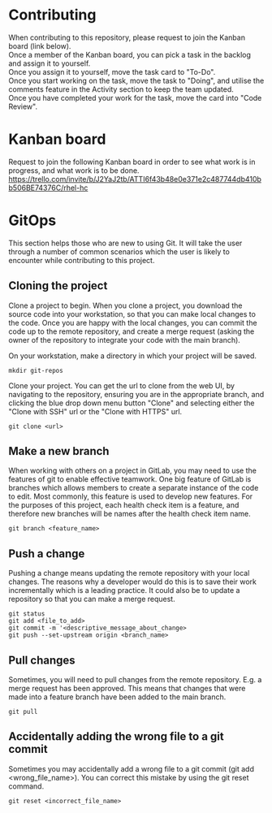 # Contributing
When contributing to this repository, please request to join the Kanban board (link below).\
Once a member of the Kanban board, you can pick a task in the backlog and assign it to yourself.\
Once you assign it to yourself, move the task card to "To-Do".\
Once you start working on the task, move the task to "Doing", and utilise the comments feature in the Activity section to keep the team updated.\
Once you have completed your work for the task, move the card into "Code Review".

# Kanban board
Request to join the following Kanban board in order to see what work is in progress, and what work is to be done.
https://trello.com/invite/b/J2YaJ2tb/ATTI6f43b48e0e371e2c487744db410bb506BE74376C/rhel-hc

# GitOps

This section helps those who are new to using Git. It will take the user through a number of common scenarios which the user is likely to encounter while contributing to this project.

## Cloning the project
Clone a project to begin. When you clone a project, you download the source code into your workstation, so that you can make local changes to the code. Once you are happy with the local changes, you can commit the code up to the remote repository, and create a merge request (asking the owner of the repository to integrate your code with the main branch).

On your workstation, make a directory in which your project will be saved.

```
mkdir git-repos
```

Clone your project.
You can get the url to clone from the web UI, by navigating to the repository, ensuring you are in the appropriate branch, and clicking the blue drop down menu button "Clone" and selecting either the "Clone with SSH" url or the "Clone with HTTPS" url.

```
git clone <url>
```

## Make a new branch
When working with others on a project in GitLab, you may need to use the features of git to enable effective teamwork. One big feature of GitLab is branches which allows members to create a separate instance of the code to edit. Most commonly, this feature is used to develop new features. For the purposes of this project, each health check item is a feature, and therefore new branches will be names after the health check item name.

```
git branch <feature_name>
```

## Push a change
Pushing a change means updating the remote repository with your local changes. The reasons why a developer would do this is to save their work incrementally which is a leading practice. It could also be to update a repository so that you can make a merge request.

```
git status
git add <file_to_add>
git commit -m '<descriptive_message_about_change>
git push --set-upstream origin <branch_name>
```

## Pull changes
Sometimes, you will need to pull changes from the remote repository. E.g. a merge request has been approved. This means that changes that were made into a feature branch have been added to the main branch.

```
git pull
```

## Accidentally adding the wrong file to a git commit
Sometimes you may accidentally add a wrong file to a git commit (git add <wrong_file_name>).
You can correct this mistake by using the git reset <file> command.

```
git reset <incorrect_file_name>
```
